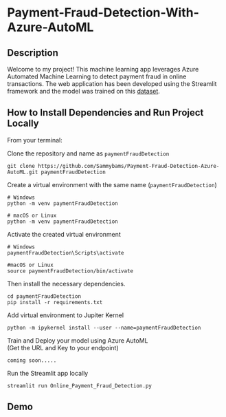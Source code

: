 # Payment-Fraud-Detection-With-Azure-AutoML

## Description

Welcome to my project! This machine learning app leverages Azure Automated Machine Learning to detect payment fraud in online transactions. The web application has been developed using the Streamlit framework and the model was trained on this [dataset](https://www.kaggle.com/datasets/jainilcoder/online-payment-fraud-detection).

## How to Install Dependencies and Run Project Locally

From your terminal:

Clone the repository and name as `paymentFraudDetection`

```
git clone https://github.com/Sammybams/Payment-Fraud-Detection-Azure-AutoML.git paymentFraudDetection
```

Create a virtual environment with the same name (`paymentFraudDetection`)

```
# Windows
python -m venv paymentFraudDetection

# macOS or Linux
python -m venv paymentFraudDetection
```

Activate the created virtual environment
```
# Windows
paymentFraudDetection\Scripts\activate

#macOS or Linux
source paymentFraudDetection/bin/activate
```

Then install the necessary dependencies.

``` 
cd paymentFraudDetection
pip install -r requirements.txt
```


Add virtual environment to Jupiter Kernel
```
python -m ipykernel install --user --name=paymentFraudDetection
```

Train and Deploy your model using Azure AutoML<br>
(Get the URL and Key to your endpoint)
```
coming soon.....
```

Run the Streamlit app locally

```
streamlit run Online_Payment_Fraud_Detection.py
```

## Demo
